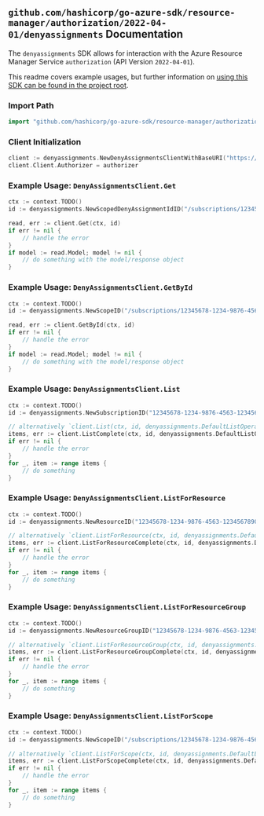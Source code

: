 
## `github.com/hashicorp/go-azure-sdk/resource-manager/authorization/2022-04-01/denyassignments` Documentation

The `denyassignments` SDK allows for interaction with the Azure Resource Manager Service `authorization` (API Version `2022-04-01`).

This readme covers example usages, but further information on [using this SDK can be found in the project root](https://github.com/hashicorp/go-azure-sdk/tree/main/docs).

### Import Path

```go
import "github.com/hashicorp/go-azure-sdk/resource-manager/authorization/2022-04-01/denyassignments"
```


### Client Initialization

```go
client := denyassignments.NewDenyAssignmentsClientWithBaseURI("https://management.azure.com")
client.Client.Authorizer = authorizer
```


### Example Usage: `DenyAssignmentsClient.Get`

```go
ctx := context.TODO()
id := denyassignments.NewScopedDenyAssignmentIdID("/subscriptions/12345678-1234-9876-4563-123456789012/resourceGroups/some-resource-group", "/subscriptions/12345678-1234-9876-4563-123456789012/resourceGroups/some-resource-group")

read, err := client.Get(ctx, id)
if err != nil {
	// handle the error
}
if model := read.Model; model != nil {
	// do something with the model/response object
}
```


### Example Usage: `DenyAssignmentsClient.GetById`

```go
ctx := context.TODO()
id := denyassignments.NewScopeID("/subscriptions/12345678-1234-9876-4563-123456789012/resourceGroups/some-resource-group")

read, err := client.GetById(ctx, id)
if err != nil {
	// handle the error
}
if model := read.Model; model != nil {
	// do something with the model/response object
}
```


### Example Usage: `DenyAssignmentsClient.List`

```go
ctx := context.TODO()
id := denyassignments.NewSubscriptionID("12345678-1234-9876-4563-123456789012")

// alternatively `client.List(ctx, id, denyassignments.DefaultListOperationOptions())` can be used to do batched pagination
items, err := client.ListComplete(ctx, id, denyassignments.DefaultListOperationOptions())
if err != nil {
	// handle the error
}
for _, item := range items {
	// do something
}
```


### Example Usage: `DenyAssignmentsClient.ListForResource`

```go
ctx := context.TODO()
id := denyassignments.NewResourceID("12345678-1234-9876-4563-123456789012", "example-resource-group", "providerValue", "parentResourcePathValue", "resourceTypeValue", "resourceValue")

// alternatively `client.ListForResource(ctx, id, denyassignments.DefaultListForResourceOperationOptions())` can be used to do batched pagination
items, err := client.ListForResourceComplete(ctx, id, denyassignments.DefaultListForResourceOperationOptions())
if err != nil {
	// handle the error
}
for _, item := range items {
	// do something
}
```


### Example Usage: `DenyAssignmentsClient.ListForResourceGroup`

```go
ctx := context.TODO()
id := denyassignments.NewResourceGroupID("12345678-1234-9876-4563-123456789012", "example-resource-group")

// alternatively `client.ListForResourceGroup(ctx, id, denyassignments.DefaultListForResourceGroupOperationOptions())` can be used to do batched pagination
items, err := client.ListForResourceGroupComplete(ctx, id, denyassignments.DefaultListForResourceGroupOperationOptions())
if err != nil {
	// handle the error
}
for _, item := range items {
	// do something
}
```


### Example Usage: `DenyAssignmentsClient.ListForScope`

```go
ctx := context.TODO()
id := denyassignments.NewScopeID("/subscriptions/12345678-1234-9876-4563-123456789012/resourceGroups/some-resource-group")

// alternatively `client.ListForScope(ctx, id, denyassignments.DefaultListForScopeOperationOptions())` can be used to do batched pagination
items, err := client.ListForScopeComplete(ctx, id, denyassignments.DefaultListForScopeOperationOptions())
if err != nil {
	// handle the error
}
for _, item := range items {
	// do something
}
```
